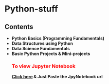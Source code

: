 # Python-stuff

<h2> Contents </h2>
<ul>
    <li> <b> Python Basics (Programming Fundamentals) </b></li>
    <li> <b> Data Structures using Python </b></li>
    <li> <b> Data Science Fundamentals </b></li>
    <li><b> Basic Python Projects & Mini-projects </b></li>
 
 <h3 style="color:red;"> To view Jupyter Notebook </h3>
   <b> <a href="https://nbviewer.jupyter.org/">Click here</a> & Just Paste the JpyNotebook url </b>

